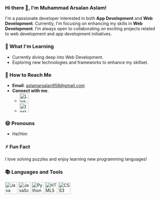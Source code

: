 ### Hi there 👋, I'm Muhammad Arsalan Aslam!

I'm a passionate developer interested in both **App Development** and **Web Development**. Currently, I'm focusing on enhancing my skills in **Web Development**. I’m always open to collaborating on exciting projects related to web development and app development initiatives.

### 🌱 What I'm Learning
- Currently diving deep into Web Development.  
- Exploring new technologies and frameworks to enhance my skillset.

### 🔗 How to Reach Me
- **Email**: [aslamarsalan958@gmail.com](mailto:aslamarsalan958@gmail.com)
- **Connect with me**:
  - [<img src="https://upload.wikimedia.org/wikipedia/commons/0/01/LinkedIn_Logo.svg" alt="LinkedIn" width="30" height="30"/>](https://www.linkedin.com/in/arsalan-aslam-9b106629b/)
  - [<img src="https://upload.wikimedia.org/wikipedia/commons/a/a5/Instagram_icon.png" alt="Instagram" width="30" height="30"/>](https://www.instagram.com/arsalanaslam11/)

### 😄 Pronouns
- He/Him

### ⚡ Fun Fact
I love solving puzzles and enjoy learning new programming languages!

### 📚 Languages and Tools
<img src="https://upload.wikimedia.org/wikipedia/en/3/30/Java_programming_language_logo.svg" alt="Java" width="40" height="40"/>
<img src="https://upload.wikimedia.org/wikipedia/commons/6/6a/JavaScript-logo.png" alt="JavaScript" width="40" height="40"/>
<img src="https://upload.wikimedia.org/wikipedia/commons/c/c3/Python-logo-notext.svg" alt="Python" width="40" height="40"/>
<img src="https://upload.wikimedia.org/wikipedia/commons/6/61/HTML5_logo_and_wordmark.svg" alt="HTML5" width="40" height="40"/>
<img src="https://upload.wikimedia.org/wikipedia/commons/d/d5/CSS3_logo_and_wordmark.svg" alt="CSS3" width="40" height="40"/>


